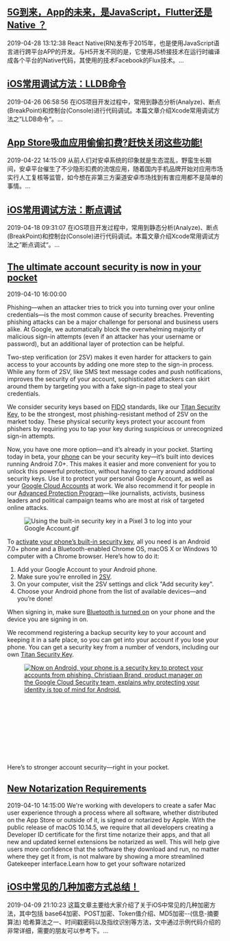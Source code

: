 ## [5G到来，App的未来，是JavaScript，Flutter还是Native ？](http://mobile.51cto.com/hot-595707.htm)
2019-04-28 13:12:38
React Native(RN)发布于2015年，也是使用JavaScript语言进行跨平台APP的开发。与H5开发不同的是，它使用JS桥接技术在运行时编译成各个平台的Native代码，其使用的技术Facebook的Flux技术。...

## [iOS常用调试方法：LLDB命令](http://zhuanlan.51cto.com/art/201904/595593.htm)
2019-04-26 06:58:56
在iOS项目开发过程中，常用到静态分析(Analyze)、断点(BreakPoint)和控制台(Console)进行代码调试。本篇文章介绍Xcode常用调试方法之”LLDB命令“。...

## [App Store吸血应用偷偷扣费?赶快关闭这些功能!](http://mobile.51cto.com/hot-595358.htm)
2019-04-22 14:15:09
从前人们对安卓系统的印象就是生态混乱，野蛮生长期间，安卓平台催生了不少隐形扣费的流氓应用，随着国内手机品牌开始对应用市场实行人工复核等监管，如今想在非第三方渠道安卓市场找到有害应用都不是简单的事情。...

## [iOS常用调试方法：断点调试](http://zhuanlan.51cto.com/art/201904/595195.htm)
2019-04-18 09:31:07
在iOS项目开发过程中，常用到静态分析(Analyze)、断点(BreakPoint)和控制台(Console)进行代码调试。本篇文章介绍Xcode常用调试方法之”断点调试“。...

## [The ultimate account security is now in your pocket](https://www.blog.google/technology/safety-security/your-android-phone-is-a-security-key/)
2019-04-10 16:00:00
<html><head></head><body><div class="block-paragraph"><div class="rich-text"><p>Phishing—when an attacker tries to trick you into turning over your online credentials—is the most common cause of security breaches. Preventing phishing attacks can be a major challenge for personal and business users alike. At Google, we automatically block the overwhelming majority of malicious sign-in attempts (even if an attacker has your username or password), but an additional layer of protection can be helpful.</p><p>Two-step verification (or 2SV) makes it even harder for attackers to gain access to your accounts by adding one more step to the sign-in process. While any form of 2SV, like SMS text message codes and push notifications, improves the security of your account, sophisticated attackers can skirt around them by targeting you with a fake sign-in page to steal your credentials.</p><p>We consider security keys based on <a href="https://fidoalliance.org/how-fido-works/">FIDO</a> standards, like our <a href="https://store.google.com/us/product/titan_security_key_kit?hl=en-US">Titan Security Key</a>, to be the strongest, most phishing-resistant method of 2SV on the market today. These physical security keys protect your account from phishers by requiring you to tap your key during suspicious or unrecognized sign-in attempts.</p><p>Now, you have one more option—and it’s already in your pocket. Starting today in beta, your <a href="https://support.google.com/pixelphone/answer/7680439?hl=en">phone</a> can be your security key—it’s built into devices running Android 7.0+. This makes it easier and more convenient for you to unlock this powerful protection, without having to carry around additional security keys. Use it to protect your personal Google Account, as well as your <a href="https://cloud.google.com/blog/products/identity-security/simplifying-identity-and-access-management-of-your-employees-partners-and-customers">Google Cloud Accounts</a> at work. We also recommend it for people in our <a href="https://landing.google.com/advancedprotection/">Advanced Protection Program</a>—like journalists, activists, business leaders and political campaign teams who are most at risk of targeted online attacks.</p></div></div><div class="block-image_full_width"><div class="article-module h-c-page"><div class="h-c-grid"><figure class="article-image--large h-c-grid__col h-c-grid__col--6 h-c-grid__col--offset-3 "><img alt="Using the built-in security key in a Pixel 3 to log into your Google Account.gif" src="https://storage.googleapis.com/gweb-uniblog-publish-prod/original_images/Using_the_built-in_security_key_in_a_Pixel_3_to_log_into_your_Google_Accou.gif"/></figure></div></div></div><div class="block-paragraph"><div class="rich-text"><p>To <a href="http://support.google.com/accounts?p=phone-security-key">activate your phone’s built-in security key</a>, all you need is an Android 7.0+ phone and a Bluetooth-enabled Chrome OS, macOS X or Windows 10 computer with a Chrome browser. Here’s how to do it:</p><ol><li>Add your Google Account to your Android phone.</li><li>Make sure you’re enrolled in <a href="http://g.co/2sv">2SV</a>.</li><li>On your computer, visit the 2SV settings and click "Add security key".</li><li>Choose your Android phone from the list of available devices—and you’re done!</li></ol><p>When signing in, make sure <a href="https://support.google.com/android/answer/9075925?hl=en">Bluetooth is turned on</a> on your phone and the device you are signing in on.</p><p>We recommend registering a backup security key to your account and keeping it in a safe place, so you can get into your account if you lose your phone. You can get a security key from a number of vendors, including our own <a href="https://store.google.com/us/product/titan_security_key_kit?hl=en-US">Titan Security Key</a>.</p></div></div><div class="block-video"><div class="h-c-page h-c-page--mobile-full-bleed"><div class="h-c-grid"><div class="h-c-grid__col h-c-grid__col-l--12 "><div class="article-module article-video "><figure><a class="h-c-video h-c-video--marquee" data-glue-modal-disabled-on-mobile="true" data-glue-modal-trigger="uni-modal-Nhz4YLay0zc-" href="https://youtube.com/watch?v=Nhz4YLay0zc"><img alt="Now on Android, your phone is a security key to protect your accounts from phishing. Christiaan Brand, product manager on the Google Cloud Security team, explains why protecting your identity is top of mind for Android." src="//img.youtube.com/vi/Nhz4YLay0zc/maxresdefault.jpg"/><svg class="h-c-video__play h-c-icon h-c-icon--color-white" role="img"><use xlink:href="#mi-youtube-icon"></use></svg></a></figure></div></div></div></div><div class="h-c-modal--video" data-glue-modal="uni-modal-Nhz4YLay0zc-" data-glue-modal-close-label="Close Dialog"><a class="glue-yt-video" data-glue-yt-video-autoplay="true" data-glue-yt-video-height="99%" data-glue-yt-video-vid="Nhz4YLay0zc" data-glue-yt-video-width="100%" href="https://youtube.com/watch?v=Nhz4YLay0zc" ng-cloak=""></a></div></div><div class="block-paragraph"><div class="rich-text"><p>Here’s to stronger account security—right in your pocket.</p></div></div></body></html>

## [New Notarization Requirements](https://developer.apple.com/news/?id=04102019a)
2019-04-10 14:15:00
We're working with developers to create a safer Mac user experience through a process where all software, whether distributed on the App Store or outside of it, is signed or notarized by Apple. With the public release of macOS 10.14.5, we require that all developers creating a Developer ID certificate for the first time notarize their apps, and that all new and updated kernel extensions be notarized as well. This will help give users more confidence that the software they download and run, no matter where they get it from, is not malware by showing a more streamlined Gatekeeper interface.Learn how to get your software notarized

## [iOS中常见的几种加密方式总结！](http://mobile.51cto.com/hot-594747.htm)
2019-04-09 21:10:23
这篇文章主要给大家介绍了关于iOS中常见的几种加密方法，其中包括 base64加密、POST加密、Token值介绍、MD5加密--(信息-摘要算法) 哈希算法之一、时间戳密码以及指纹识别等方法，文中通过示例代码介绍的非常详细，需要的朋友可以参考下。...

